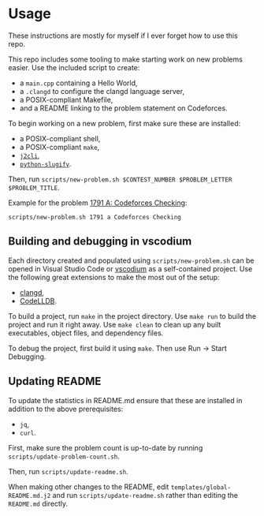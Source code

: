 # Usage

These instructions are mostly for myself if I ever forget how to use this repo.

This repo includes some tooling to make starting work on new problems easier. Use the included script to create:
* a `main.cpp` containing a Hello World,
* a `.clangd` to configure the clangd language server,
* a POSIX-compliant Makefile,
* and a README linking to the problem statement on Codeforces.

To begin working on a new problem, first make sure these are installed:
* a POSIX-compliant shell,
* a POSIX-compliant `make`,
* [`j2cli`](https://pypi.org/project/j2cli/),
* [`python-slugify`](https://pypi.org/project/python-slugify/).

Then, run `scripts/new-problem.sh $CONTEST_NUMBER $PROBLEM_LETTER $PROBLEM_TITLE`.

Example for the problem [1791 A: Codeforces Checking](https://codeforces.com/problemset/problem/1791/A?locale=en):

`scripts/new-problem.sh 1791 a Codeforces Checking`

## Building and debugging in vscodium

Each directory created and populated using `scripts/new-problem.sh` can be opened in Visual Studio Code or [vscodium](https://vscodium.com/) as a self-contained project. Use the following great extensions to make the most out of the setup:

* [clangd](https://marketplace.visualstudio.com/items?itemName=llvm-vs-code-extensions.vscode-clangd),
* [CodeLLDB](https://marketplace.visualstudio.com/items?itemName=vadimcn.vscode-lldb).

To build a project, run `make` in the project directory. Use `make run` to build the project and run it right away. Use `make clean` to clean up any built executables, object files, and dependency files.

To debug the project, first build it using `make`. Then use Run -> Start Debugging.

## Updating README

To update the statistics in README.md ensure that these are installed in addition to the above prerequisites:

* `jq`,
* `curl`.

First, make sure the problem count is up-to-date by running `scripts/update-problem-count.sh`.

Then, run `scripts/update-readme.sh`.

When making other changes to the README, edit `templates/global-README.md.j2` and run `scripts/update-readme.sh` rather than editing the `README.md` directly.